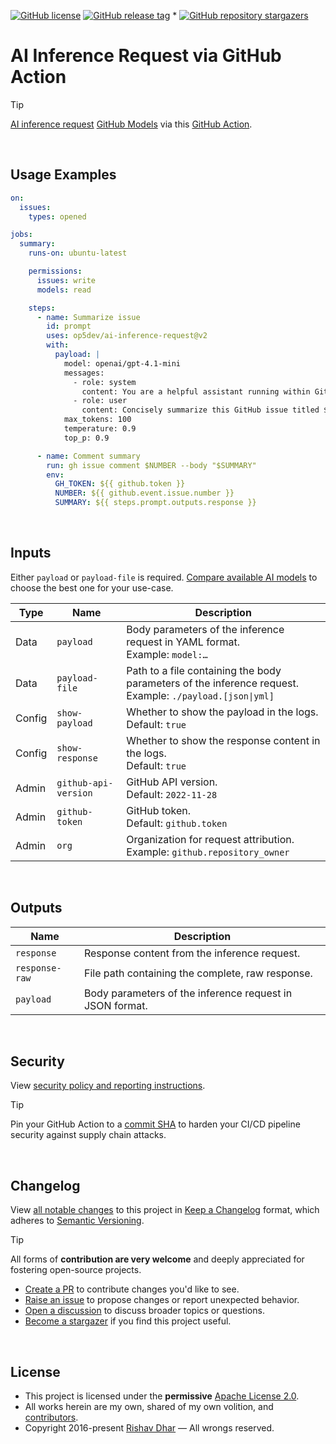 [![GitHub license](https://img.shields.io/github/license/op5dev/ai-inference-request?logo=apache&label=License)](LICENSE "Apache License 2.0.")
[![GitHub release tag](https://img.shields.io/github/v/release/op5dev/ai-inference-request?logo=semanticrelease&label=Release)](https://github.com/op5dev/ai-inference-request/releases "View all releases.")
*
[![GitHub repository stargazers](https://img.shields.io/github/stars/op5dev/ai-inference-request)](https://github.com/op5dev/ai-inference-request "Become a stargazer.")

# AI Inference Request via GitHub Action

> [!TIP]
> [AI inference request](https://docs.github.com/en/rest/models/inference#run-an-ai-inference-request "GitHub API documentation.") [GitHub Models](https://github.com/marketplace?type=models "GitHub Models catalog.") via this [GitHub Action](https://github.com/marketplace/actions/ai-inference-request-via-github-action "GitHub Actions marketplace.").

</br>

## Usage Examples

```yml
on:
  issues:
    types: opened

jobs:
  summary:
    runs-on: ubuntu-latest

    permissions:
      issues: write
      models: read

    steps:
      - name: Summarize issue
        id: prompt
        uses: op5dev/ai-inference-request@v2
        with:
          payload: |
            model: openai/gpt-4.1-mini
            messages:
              - role: system
                content: You are a helpful assistant running within GitHub CI.
              - role: user
                content: Concisely summarize this GitHub issue titled ${{ github.event.issue.title }}: ${{ github.event.issue.body }}
            max_tokens: 100
            temperature: 0.9
            top_p: 0.9

      - name: Comment summary
        run: gh issue comment $NUMBER --body "$SUMMARY"
        env:
          GH_TOKEN: ${{ github.token }}
          NUMBER: ${{ github.event.issue.number }}
          SUMMARY: ${{ steps.prompt.outputs.response }}
```

</br>

## Inputs

Either `payload` or `payload-file` is required. [Compare available AI models](https://docs.github.com/en/copilot/using-github-copilot/ai-models/choosing-the-right-ai-model-for-your-task "Comparison of AI models for GitHub.") to choose the best one for your use-case.

| Type   | Name                 | Description                                                                                                  |
| ------ | -------------------- | ------------------------------------------------------------------------------------------------------------ |
| Data   | `payload`            | Body parameters of the inference request in YAML format.</br>Example: `model:…`                              |
| Data   | `payload-file`       | Path to a file containing the body parameters of the inference request.</br>Example: `./payload.[json\|yml]` |
| Config | `show-payload`       | Whether to show the payload in the logs.</br>Default: `true`                                                 |
| Config | `show-response`      | Whether to show the response content in the logs.</br>Default: `true`                                        |
| Admin  | `github-api-version` | GitHub API version.</br>Default: `2022-11-28`                                                                |
| Admin  | `github-token`       | GitHub token.</br>Default: `github.token`                                                                    |
| Admin  | `org`                | Organization for request attribution.</br>Example: `github.repository_owner`                                 |

</br>

## Outputs

| Name           | Description                                              |
| -------------- | -------------------------------------------------------- |
| `response`     | Response content from the inference request.             |
| `response-raw` | File path containing the complete, raw response.         |
| `payload`      | Body parameters of the inference request in JSON format. |

</br>

## Security

View [security policy and reporting instructions](SECURITY.md).

> [!TIP]
>
> Pin your GitHub Action to a [commit SHA](https://docs.github.com/en/actions/security-guides/security-hardening-for-github-actions#using-third-party-actions "Security hardening for GitHub Actions.") to harden your CI/CD pipeline security against supply chain attacks.

</br>

## Changelog

View [all notable changes](https://github.com/op5dev/ai-inference-request/releases "Releases.") to this project in [Keep a Changelog](https://keepachangelog.com "Keep a Changelog.") format, which adheres to [Semantic Versioning](https://semver.org "Semantic Versioning.").

> [!TIP]
>
> All forms of **contribution are very welcome** and deeply appreciated for fostering open-source projects.
>
> - [Create a PR](https://github.com/op5dev/ai-inference-request/pulls "Create a pull request.") to contribute changes you'd like to see.
> - [Raise an issue](https://github.com/op5dev/ai-inference-request/issues "Raise an issue.") to propose changes or report unexpected behavior.
> - [Open a discussion](https://github.com/op5dev/ai-inference-request/discussions "Open a discussion.") to discuss broader topics or questions.
> - [Become a stargazer](https://github.com/op5dev/ai-inference-request/stargazers "Become a stargazer.") if you find this project useful.

</br>

## License

- This project is licensed under the **permissive** [Apache License 2.0](LICENSE "Apache License 2.0.").
- All works herein are my own, shared of my own volition, and [contributors](https://github.com/op5dev/ai-inference-request/graphs/contributors "Contributors.").
- Copyright 2016-present [Rishav Dhar](https://rdhar.dev "Rishav Dhar's profile.") — All wrongs reserved.
